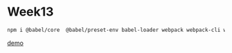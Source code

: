 # Week13

```sh
npm i @babel/core  @babel/preset-env babel-loader webpack webpack-cli webpack-dev-server html-webpack-plugin
```

[demo](./dist/index.html)